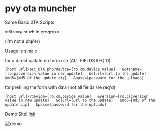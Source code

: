pvy ota muncher
===============

Some Basic OTA Scripts

still very much in progress

(i'm not a php'er)

Usage is simple

for a direct update no form use (ALL FIELDS REQ'D)

`[host url]/pac_OTA.php?device=[ro.cm.device value]  
		&otaname=[ro.pacversion value in new update]  
		&dlurl=[url to the update]  
		&md5=[md5 of the update zip]  
		&pass=[password for the uploads] `

		
		
for prefiling the form with data (not all fields are req'd)  

`[host url]/?device=[ro.cm.device value]  
		&version=[ro.pacversion value in new update]  
		&dlurl=[url to the update]  
		&md5=[md5 of the update zip]  
		&pass=[password for the uploads] `
		
Demo Site! [link](http://blownco.com/ota/?device=it_is_easy_to&otaname=pass_data_to_the_form&dlurl=See_what_i_mean&md5=abc123def456&pass=###)

![demo][1]

[1]: http://i789.photobucket.com/albums/yy180/aaronkable/muncher_zpsa83d32cc.png
